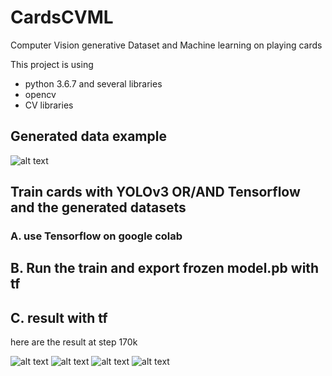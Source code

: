 # CardsCVML

Computer Vision generative Dataset and Machine learning on playing cards

This project is using
  - python 3.6.7 and several libraries
  - opencv
  - CV libraries
  
## Generated data example
![alt text](https://raw.githubusercontent.com/hugofloter/CardsCVML/master/data_ex/hand_ex.jpg)
  
 
## Train cards with YOLOv3 OR/AND Tensorflow and the generated datasets
### A. use Tensorflow on google colab
## B. Run the train and export  frozen model.pb with tf
## C. result with tf
here are the result at step 170k

![alt text](https://raw.githubusercontent.com/hugofloter/CardsCVML/master/data_ex/ML/result3.jpg)
![alt text](https://raw.githubusercontent.com/hugofloter/CardsCVML/master/data_ex/ML/result1.jpg)
![alt text](https://raw.githubusercontent.com/hugofloter/CardsCVML/master/data_ex/ML/result2.jpg)
![alt text](https://raw.githubusercontent.com/hugofloter/CardsCVML/master/data_ex/ML/result4.jpg)
